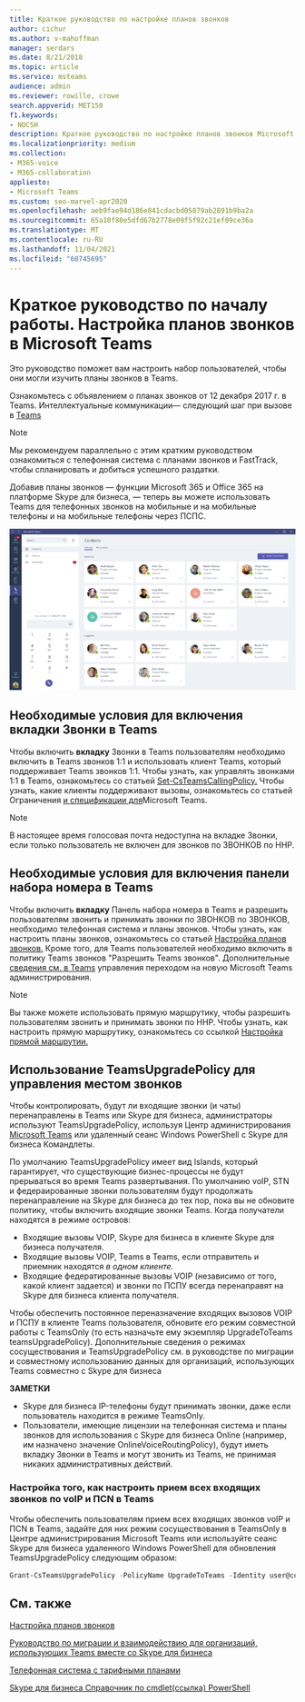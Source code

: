 ```yaml
---
title: Краткое руководство по настройке планов звонков
author: cichur
ms.author: v-mahoffman
manager: serdars
ms.date: 8/21/2018
ms.topic: article
ms.service: msteams
audience: admin
ms.reviewer: rowille, crowe
search.appverid: MET150
f1.keywords:
- NOCSH
description: Краткое руководство по настройке планов звонков Microsoft Teams для настройки набора пользователей.
ms.localizationpriority: medium
ms.collection:
- M365-voice
- M365-collaboration
appliesto:
- Microsoft Teams
ms.custom: seo-marvel-apr2020
ms.openlocfilehash: aeb9fae94d186e841cdacbd05879ab2891b9ba2a
ms.sourcegitcommit: 65a10f80e5dfd67b2778e09f5f92c21ef09ce36a
ms.translationtype: MT
ms.contentlocale: ru-RU
ms.lasthandoff: 11/04/2021
ms.locfileid: "60745695"
---
```

# <a name="quick-start-guide-configuring-calling-plans-in-microsoft-teams"></a>Краткое руководство по началу работы. Настройка планов звонков в Microsoft Teams

Это руководство поможет вам настроить набор пользователей, чтобы они могли изучить планы звонков в Teams.

Ознакомьтесь с объявлением о планах звонков от 12 декабря 2017 г. в Teams. Интеллектуальные коммуникации— следующий шаг при вызове в [Teams](https://aka.ms/ipyqus)

> [!NOTE]
> Мы рекомендуем параллельно с этим кратким руководством [](calling-plan-landing-page.md) ознакомиться с телефонная система с [](https://aka.ms/cloudvoice) планами звонков и FastTrack, чтобы спланировать и добиться успешного раздатки.

Добавив планы звонков — функции Microsoft 365 и Office 365 на платформе Skype для бизнеса, — теперь вы можете использовать Teams для телефонных звонков на мобильные и на мобильные телефоны и на мобильные телефоны через ПСПС.

![Снимок экрана: страница "Контакты" в Teams.](media/Calling_in_Teams.png)
## <a name="prerequisites-for-enabling-the-calls-tab-in-teams"></a>Необходимые условия для включения **вкладки Звонки** в Teams
Чтобы включить **вкладку** Звонки в Teams пользователям необходимо включить в Teams звонков 1:1 и использовать клиент Teams, который поддерживает Teams звонков 1:1. Чтобы узнать, как управлять звонками 1:1 в Teams, ознакомьтесь со статьей [Set-CsTeamsCallingPolicy.](/powershell/module/skype/set-csteamscallingpolicy) Чтобы узнать, какие клиенты поддерживают вызовы, ознакомьтесь со статьей Ограничения [и спецификации для](./limits-specifications-teams.md)Microsoft Teams.

> [!NOTE]
> В настоящее время голосовая почта недоступна на вкладке Звонки, если только пользователь не включен для звонков по ЗВОНКОВ по ННР. 

## <a name="prerequisites-for-enabling-the-dial-pad-in-teams"></a>Необходимые условия для включения панели **набора** номера в Teams
Чтобы включить **вкладку** Панель набора номера в Teams и разрешить пользователям звонить и принимать звонки по ЗВОНКОВ по ЗВОНКОВ, необходимо телефонная система и планы звонков. Чтобы узнать, как настроить планы звонков, ознакомьтесь со статьей [Настройка планов звонков.](./set-up-calling-plans.md)
Кроме того, для Teams пользователей необходимо включить в политику Teams звонков "Разрешить Teams звонков". Дополнительные [сведения см. в Teams](./manage-teams-skypeforbusiness-admin-center.md) управления переходом на новую Microsoft Teams администрирования.
> [!NOTE]
> Вы также можете использовать прямую маршрутику, чтобы разрешить пользователям звонить и принимать звонки по ННР. Чтобы узнать, как настроить прямую маршрутику, ознакомьтесь со ссылкой [Настройка прямой маршрутии.](./direct-routing-configure.md)

## <a name="using-teamsupgradepolicy-to-control-where-calls-land"></a>Использование TeamsUpgradePolicy для управления местом звонков
Чтобы контролировать, будут ли входящие звонки (и чаты) перенаправлены в Teams или Skype для бизнеса, администраторы используют TeamsUpgradePolicy, используя Центр [](/powershell/module/skype) администрирования [Microsoft Teams](https://aka.ms/teamsadmincenter) или удаленный сеанс Windows PowerShell с Skype для бизнеса Командлеты.


По умолчанию TeamsUpgradePolicy имеет вид Islands, который гарантирует, что существующие бизнес-процессы не будут прерываться во время Teams развертывания. По умолчанию voIP, STN и федераированные звонки пользователям будут продолжать перенаправление на Skype для бизнеса до тех пор, пока вы не обновите политику, чтобы включить входящие звонки Teams.  Когда получатели находятся в режиме островов:

 - Входящие вызовы VOIP, Skype для бизнеса в клиенте Skype для бизнеса получателя.
 - Входящие вызовы VOIP, Teams в Teams, если отправитель и приемник находятся *в одном клиенте.*
 - Входящие федератированные вызовы VOIP (независимо от того, какой клиент задается) и звонки по ПСПУ всегда перенаправят на Skype для бизнеса клиента получателя.
 
Чтобы обеспечить постоянное переназначение входящих вызовов VOIP и ПСПУ в клиенте Teams пользователя, обновите его режим совместной работы с TeamsOnly (то есть назначьте ему экземпляр UpgradeToTeams teamsUpgradePolicy).  Дополнительные сведения о режимах сосуществования и TeamsUpgradePolicy см. в руководстве по миграции и совместному использованию данных для организаций, использующих Teams совместно с Skype для бизнеса [](./migration-interop-guidance-for-teams-with-skype.md)

**ЗАМЕТКИ**
 - Skype для бизнеса IP-телефоны будут принимать звонки, даже если пользователь находится в режиме TeamsOnly.  
 - Пользователи, имеющие лицензии на телефонная система и планы звонков для использования с Skype для бизнеса Online (например, им назначено значение OnlineVoiceRoutingPolicy), будут иметь вкладку Звонки в Teams и могут звонить из Teams, не принимая никаких административных действий.


### <a name="how-to-configure-users-to-receive-all-incoming-voip-and-pstn-calls-in-teams"></a>Настройка того, как настроить прием всех входящих звонков по voIP и ПСN в Teams
Чтобы обеспечить пользователям прием всех входящих звонков voIP и ПСN в Teams, задайте для них режим сосуществования в TeamsOnly в Центре администрирования Microsoft Teams или используйте сеанс Skype для бизнеса удаленного Windows PowerShell для обновления TeamsUpgradePolicy следующим образом:

```powershell
Grant-CsTeamsUpgradePolicy -PolicyName UpgradeToTeams -Identity user@contoso.com
```

## <a name="see-also"></a>См. также
[Настройка планов звонков](/SkypeForBusiness/what-are-calling-plans-in-office-365/set-up-calling-plans)

[Руководство по миграции и взаимодействию для организаций, использующих Teams вместе со Skype для бизнеса](./migration-interop-guidance-for-teams-with-skype.md)

[Телефонная система с тарифными планами](calling-plan-landing-page.md)

[Skype для бизнеса Справочник по cmdlet(ссылка) PowerShell](/powershell/module/skype)
